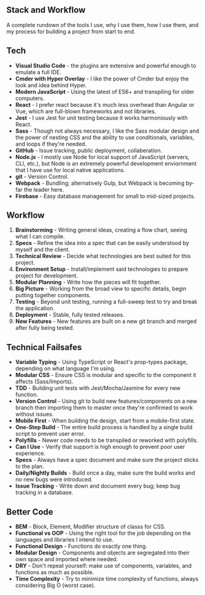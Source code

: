 ## Stack and Workflow

A complete rundown of the tools I use, why I use them, how I use them, and my process for building a project from start to end.

## Tech

* **Visual Studio Code** - the plugins are extensive and powerful enough to emulate a full IDE.
* **Cmder with Hyper Overlay** - I like the power of Cmder but enjoy the look and idea behind Hyper.
* **Modern JavaScript** - Using the latest of ES6+ and transpiling for older computers.
* **React** - I prefer react because it's much less overhead than Angular or Vue, which are full-blown frameworks and not libraries.
* **Jest** - I use Jest for unit testing because it works harmoniously with React.
* **Sass** - Though not always necessary, I like the Sass modular design and the power of nesting CSS and the ability to use conditionals, variables, and loops if they're needed.
* **GitHub** - Issue tracking, public deployment, collaberation.
* **Node.js** - I mostly use Node for local support of JavaScript (servers, CLI, etc.), but Node is an extremely powerful development enviornment that I have use for local native applications.
* **git** - Version Control.
* **Webpack** - Bundling; alternatively Gulp, but Webpack is becoming by-far the leader here.
* **Firebase** - Easy database management for small to mid-sized projects.

## Workflow

1. **Brainstorming** - Writing general ideas, creating a flow chart, seeing what I can compile.
2. **Specs** - Refine the idea into a spec that can be easily understood by myself and the client.
3. **Technical Review** - Decide what technologies are best suited for this project.
4. **Environment Setup** - Install/implement said technologies to prepare project for development.
5. **Modular Planning** - Write how the pieces will fit together.
6. **Big Picture** - Working from the broad view to specific details, begin putting together components.
7. **Testing** - Beyond unit testing, running a full-sweep test to try and break the application.
8. **Deployment** - Stable, fully tested releases.
9. **New Features** - New features are built on a new git branch and merged after fully being tested.

## Technical Failsafes

* **Variable Typing** - Using TypeScript or React's prop-types package, depending on what language I'm using.
* **Modular CSS** - Ensure CSS is modular and specific to the component it affects (Sass/Imports).
* **TDD** - Building unit tests with Jest/Mocha/Jasmine for every new function.
* **Version Control** - Using git to build new features/components on a new branch then importing them to master once they're confirmed to work without issues.
* **Mobile First** - When building the design, start from a mobile-first state.
* **One-Step Build** - The entire build process is handled by a single build script to prevent user error.
* **Polyfills** - Newer code needs to be transpiled or reworked with polyfills.
* **Can I Use** - Verify that support is high enough to prevent poor user experience.
* **Specs** - Always have a spec document and make sure the project sticks to the plan.
* **Daily/Nightly Builds** - Build once a day, make sure the build works and no new bugs were introduced.
* **Issue Tracking** - Write down and document every bug; keep bug tracking in a database.

## Better Code

* **BEM** - Block, Element, Modifier structure of classs for CSS.
* **Functional vs OOP** - Using the right tool for the job depending on the languages and libraries I intend to use.
* **Functional Design** - Functions do exactly one thing.
* **Modular Design** - Components and objects are segregated into their own space and imported where needed.
* **DRY** - Don't repeat yourself: make use of components, variables, and functions as much as possible.
* **Time Complexity** - Try to minimize time complexity of functions, always considering Big O (worst case).
